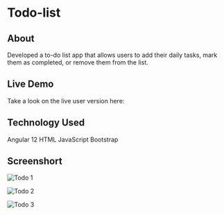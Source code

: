 # Todo-list



## About

Developed a to-do list app that allows users to add their daily tasks, mark them as completed, or remove them from the list.

## Live Demo

Take a look on the live user version here: 

## Technology Used

Angular 12
HTML
JavaScript
Bootstrap

## Screenshort

![Todo 1](https://github.com/Ravindra-Sarode/Ang12-ToDo-list/assets/84174506/1bb0da2b-1cb1-4db0-b21f-698ca60f70fc)

![Todo 2](https://github.com/Ravindra-Sarode/Ang12-ToDo-list/assets/84174506/70bfd014-d2ae-4e75-bfd0-4f9998de9cc7)

![Todo 3](https://github.com/Ravindra-Sarode/Ang12-ToDo-list/assets/84174506/d4095a3c-9805-44da-87ce-00b48c9b6558)

